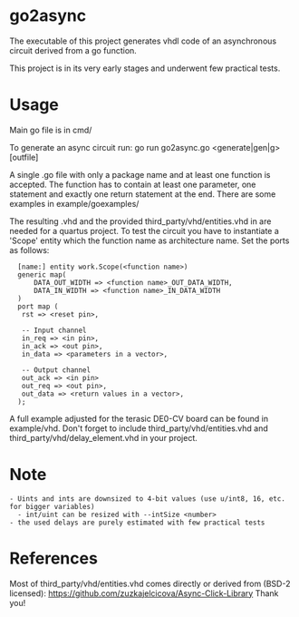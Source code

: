 # go2async
The executable of this project generates vhdl code of an asynchronous circuit derived from a go function.  

This project is in its very early stages and underwent few practical tests.

# Usage
Main go file is in cmd/

To generate an async circuit run:
go run go2async.go <generate|gen|g> <go file> [outfile]

A single .go file with only a package name and at least one function is accepted. The function has to contain at least one parameter, one statement and exactly one return statement at the end. There are some examples in example/goexamples/

The resulting .vhd and the provided third_party/vhd/entities.vhd in are needed for a quartus project. 
To test the circuit you have to instantiate a 'Scope' entity which the function name as architecture name. Set the ports as follows:

```
  [name:] entity work.Scope(<function name>)
  generic map(
	  DATA_OUT_WIDTH => <function name>_OUT_DATA_WIDTH,
	  DATA_IN_WIDTH => <function name>_IN_DATA_WIDTH
  )
  port map (
   rst => <reset pin>,

   -- Input channel
   in_req => <in pin>,
   in_ack => <out pin>,
   in_data => <parameters in a vector>,

   -- Output channel
   out_ack => <in pin>
   out_req => <out pin>,
   out_data => <return values in a vector>,
  );
```

A full example adjusted for the terasic DE0-CV board can be found in example/vhd. Don't forget to include third_party/vhd/entities.vhd and third_party/vhd/delay_element.vhd in your project.

# Note 
    - Uints and ints are downsized to 4-bit values (use u/int8, 16, etc. for bigger variables)
      - int/uint can be resized with --intSize <number>
    - the used delays are purely estimated with few practical tests

# References
Most of third_party/vhd/entities.vhd comes directly or derived from (BSD-2 licensed):
https://github.com/zuzkajelcicova/Async-Click-Library
Thank you!